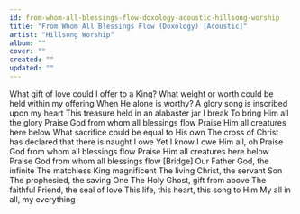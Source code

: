 ```yaml
---
id: from-whom-all-blessings-flow-doxology-acoustic-hillsong-worship
title: "From Whom All Blessings Flow (Doxology) [Acoustic]"
artist: "Hillsong Worship"
album: ""
cover: ""
created: ""
updated: ""
---
```


What gift of love could I offer to a King?
What weight or worth could be held within my offering
When He alone is worthy?
A glory song is inscribed upon my heart
This treasure held in an alabaster jar I break
To bring Him all the glory
Praise God from whom all blessings flow
Praise Him all creatures here below
What sacrifice could be equal to His own
The cross of Christ has declared that there is naught I owe
Yet I know I owe Him all, oh
Praise God from whom all blessings flow
Praise Him all creatures here below
Praise God from whom all blessings flow
[Bridge]
Our Father God, the infinite
The matchless King magnificent
The living Christ, the servant Son
The prophesied, the saving One
The Holy Ghost, gift from above
The faithful Friend, the seal of love
This life, this heart, this song to Him
My all in all, my everything